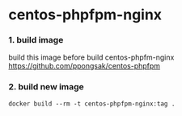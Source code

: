 # centos-phpfpm-nginx

### 1. build image

build this image before build centos-phpfm-nginx
https://github.com/ppongsak/centos-phpfpm

### 2. build new image

`docker build --rm -t centos-phpfpm-nginx:tag .`
